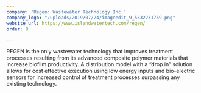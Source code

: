 ```yaml
---
company: 'Regen: Wastewater Technology Inc.'
company_logo: "/uploads/2019/07/24/imageedit_9_5532231759.png"
website_url: https://www.islandwatertech.com/regen/
order: 8

---
```

REGEN is the only wastewater technology that improves treatment processes resulting from its advanced composite polymer materials that increase biofilm productivity. A distribution model with a “drop in” solution allows for cost effective execution using low energy inputs and bio-electric sensors for increased control of treatment processes surpassing any existing technology.